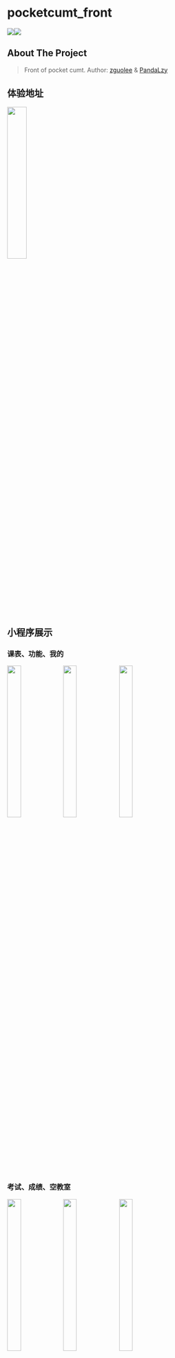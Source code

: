 # pocketcumt_front

![](https://img.shields.io/badge/Version-1.6.16-green.svg)![](https://img.shields.io/github/license/zguolee/pocketcumt_front.svg)

## About The Project

> Front of pocket cumt. Author: [zguolee](https://github.com/zguolee) & [PandaLzy](https://github.com/PandaLzy)

## 体验地址

<img height="30%" width="30%" src="https://cdn.jsdelivr.net/gh/zguolee/cloud_images/pocket_cumt.png"/>

## 小程序展示

### 课表、功能、我的

<div display="flex">
<img height="30%" width="25%" src="https://cdn.jsdelivr.net/gh/zguolee/cloud_images/pocket_cumt_home.jpeg">
<img height="30%" width="25%" src="https://cdn.jsdelivr.net/gh/zguolee/cloud_images/pocket_cumt_course.png">
<img height="30%" width="25%" src="https://cdn.jsdelivr.net/gh/zguolee/cloud_images/pocket_cumt_me.jpeg">
</div>


### 考试、成绩、空教室

<div display="flex">
<img height="30%" width="25%" src="https://cdn.jsdelivr.net/gh/zguolee/cloud_images/pocket_cumt_exam.jpeg">
<img height="30%" width="25%" src="https://cdn.jsdelivr.net/gh/zguolee/cloud_images/pocket_cumt_grade.jpeg">
<img height="30%" width="25%" src="https://cdn.jsdelivr.net/gh/zguolee/cloud_images/pocket_cumt_room.jpeg">
</div>


### 电量、馆藏、电话

<div display="flex">
<img height="30%" width="25%" src="https://cdn.jsdelivr.net/gh/zguolee/cloud_images/pocket_cumt_elc.jpeg">
<img height="30%" width="25%" src="https://cdn.jsdelivr.net/gh/zguolee/cloud_images/pocket_cumt_library.jpeg">
<img height="30%" width="25%" src="https://cdn.jsdelivr.net/gh/zguolee/cloud_images/pocket_cumt_tel.jpeg">
</div>
